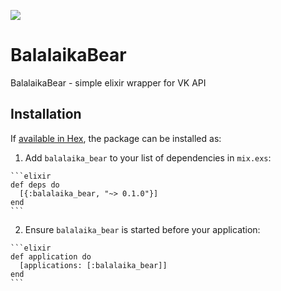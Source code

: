 ![](http://i.imgur.com/yw1ONP1.png)
# BalalaikaBear

BalalaikaBear - simple elixir wrapper for VK API

## Installation

If [available in Hex](https://hex.pm/docs/publish), the package can be installed as:

  1. Add `balalaika_bear` to your list of dependencies in `mix.exs`:

    ```elixir
    def deps do
      [{:balalaika_bear, "~> 0.1.0"}]
    end
    ```

  2. Ensure `balalaika_bear` is started before your application:

    ```elixir
    def application do
      [applications: [:balalaika_bear]]
    end
    ```
